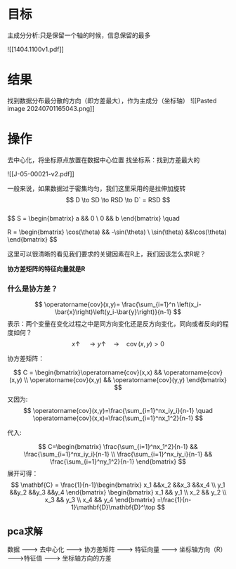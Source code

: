 
# 目标
主成分分析:只是保留一个轴的时候，信息保留的最多

![[1404.1100v1.pdf]]
# 结果
找到数据分布最分散的方向（即方差最大），作为主成分（坐标轴）
![[Pasted image 20240701165043.png]]
# 操作

去中心化，将坐标原点放置在数据中心位置
找坐标系：找到方差最大的


![[J-05-00021-v2.pdf]]

一般来说，如果数据过于密集均匀，我们这里采用的是拉伸加旋转
$$
D \to SD \to RSD \to D` = RSD
$$  
$$
S = \begin{bmatrix}
   a && 0 \\ 0 && b
\end{bmatrix}
\quad

R = \begin{bmatrix}
\cos(\theta) && -\sin(\theta) \\ \sin(\theta) &&\cos(\theta)
\end{bmatrix}
$$

这里可以很清晰的看见我们要求的关键因素在R上，我们因该怎么求R呢？

**协方差矩阵的特征向量就是R**

### 什么是协方差？

$$
\operatorname{cov}(x,y)= \frac{\sum_{i=1}^n \left(x_i-\bar{x}\right)\left(y_i-\bar{y}\right)}{n-1}
$$
表示：两个变量在变化过程之中是同方向变化还是反方向变化，同向或者反向的程度如何？
$$x \uparrow \quad \to y \uparrow \quad \to \quad \operatorname{cov}(x,y) > 0
$$

协方差矩阵：

$$
C = \begin{bmatrix}\operatorname{cov}(x,x) && \operatorname{cov}(x,y) \\
\operatorname{cov}(x,y) && \operatorname{cov}(y,y)
\end{bmatrix}
$$
又因为:
$$
\operatorname{cov}(x,y)=\frac{\sum_{i=1}^nx_iy_i}{n-1}
\quad
\operatorname{cov}(x,x)=\frac{\sum_{i=1}^nx_1^2}{n-1}
$$

代入:

$$ 
C=\begin{bmatrix}
\frac{\sum_{i=1}^nx_1^2}{n-1} &&
\frac{\sum_{i=1}^nx_iy_i}{n-1} \\
\frac{\sum_{i=1}^nx_iy_i}{n-1} &&
\frac{\sum_{i=1}^ny_1^2}{n-1}
\end{bmatrix}
$$
展开可得：
$$
\mathbf{C} = \frac{1}{n-1}\begin{bmatrix}
x_1 &&x_2 &&x_3 &&x_4 \\
y_1 &&y_2 &&y_3 &&y_4 
\end{bmatrix}
\begin{bmatrix}
x_1 && y_1 \\
x_2 && y_2 \\
x_3 && y_3 \\
x_4 && y_4
\end{bmatrix}
=\frac{1}{n-1}\mathbf{D}\mathbf{D}^\top
$$

## pca求解

数据 ---> 去中心化  ---> 协方差矩阵 ---> 特征向量  ---> 坐标轴方向（R）
                                --->特征值  --->  坐标轴方向的方差


